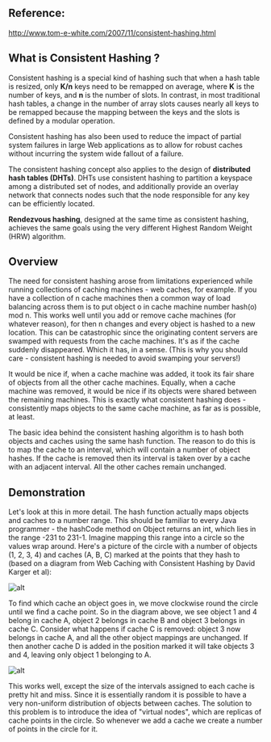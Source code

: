## Reference:
http://www.tom-e-white.com/2007/11/consistent-hashing.html

## What is Consistent Hashing ?
Consistent hashing is a special kind of hashing such that when a hash table is resized, only __K/n__ keys need to be remapped on average, where __K__ is the number of keys, and __n__ is the number of slots. In contrast, in most traditional hash tables, a change in the number of array slots causes nearly all keys to be remapped because the mapping between the keys and the slots is defined by a modular operation.

Consistent hashing has also been used to reduce the impact of partial system failures in large Web applications as to allow for robust caches without incurring the system wide fallout of a failure.

The consistent hashing concept also applies to the design of __distributed hash tables (DHTs)__. DHTs use consistent hashing to partition a keyspace among a distributed set of nodes, and additionally provide an overlay network that connects nodes such that the node responsible for any key can be efficiently located.

__Rendezvous hashing__, designed at the same time as consistent hashing, achieves the same goals using the very different Highest Random Weight (HRW) algorithm.

## Overview
The need for consistent hashing arose from limitations experienced while running collections of caching machines - web caches, for example. If you have a collection of n cache machines then a common way of load balancing across them is to put object o in cache machine number hash(o) mod n. This works well until you add or remove cache machines (for whatever reason), for then n changes and every object is hashed to a new location. This can be catastrophic since the originating content servers are swamped with requests from the cache machines. It's as if the cache suddenly disappeared. Which it has, in a sense. (This is why you should care - consistent hashing is needed to avoid swamping your servers!)

It would be nice if, when a cache machine was added, it took its fair share of objects from all the other cache machines. Equally, when a cache machine was removed, it would be nice if its objects were shared between the remaining machines. This is exactly what consistent hashing does - consistently maps objects to the same cache machine, as far as is possible, at least.

The basic idea behind the consistent hashing algorithm is to hash both objects and caches using the same hash function. The reason to do this is to map the cache to an interval, which will contain a number of object hashes. If the cache is removed then its interval is taken over by a cache with an adjacent interval. All the other caches remain unchanged.

## Demonstration
Let's look at this in more detail. The hash function actually maps objects and caches to a number range. This should be familiar to every Java programmer - the hashCode method on Object returns an int, which lies in the range -231 to 231-1. Imagine mapping this range into a circle so the values wrap around. Here's a picture of the circle with a number of objects (1, 2, 3, 4) and caches (A, B, C) marked at the points that they hash to (based on a diagram from Web Caching with Consistent Hashing by David Karger et al):

![alt](http://2.bp.blogspot.com/_IhqEHw4_Ick/Rz9cjSPnAEI/AAAAAAAAAA4/hc2tot8SWVw/s1600-h/consistent_hashing_1.png)

To find which cache an object goes in, we move clockwise round the circle until we find a cache point. So in the diagram above, we see object 1 and 4 belong in cache A, object 2 belongs in cache B and object 3 belongs in cache C. Consider what happens if cache C is removed: object 3 now belongs in cache A, and all the other object mappings are unchanged. If then another cache D is added in the position marked it will take objects 3 and 4, leaving only object 1 belonging to A.

![alt](http://4.bp.blogspot.com/_IhqEHw4_Ick/Rz9cwyPnAFI/AAAAAAAAABA/aW5zxmOIIN0/s1600-h/consistent_hashing_2.png)

This works well, except the size of the intervals assigned to each cache is pretty hit and miss. Since it is essentially random it is possible to have a very non-uniform distribution of objects between caches. The solution to this problem is to introduce the idea of "virtual nodes", which are replicas of cache points in the circle. So whenever we add a cache we create a number of points in the circle for it.
